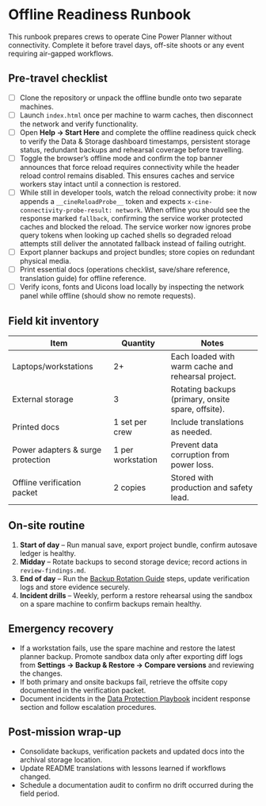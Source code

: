 # Offline Readiness Runbook

This runbook prepares crews to operate Cine Power Planner without connectivity.
Complete it before travel days, off-site shoots or any event requiring
air-gapped workflows.

## Pre-travel checklist

- [ ] Clone the repository or unpack the offline bundle onto two separate
      machines.
- [ ] Launch `index.html` once per machine to warm caches, then disconnect the
      network and verify functionality.
- [ ] Open **Help → Start Here** and complete the offline readiness quick check
      to verify the Data & Storage dashboard timestamps, persistent storage
      status, redundant backups and rehearsal coverage before travelling.
- [ ] Toggle the browser’s offline mode and confirm the top banner announces
      that force reload requires connectivity while the header reload control
      remains disabled. This ensures caches and service workers stay intact
      until a connection is restored.
- [ ] While still in developer tools, watch the reload connectivity probe: it
      now appends a `__cineReloadProbe__` token and expects
      `x-cine-connectivity-probe-result: network`. When offline you should see
      the response marked `fallback`, confirming the service worker protected
      caches and blocked the reload. The service worker now ignores probe query
      tokens when looking up cached shells so degraded reload attempts still
      deliver the annotated fallback instead of failing outright.
- [ ] Export planner backups and project bundles; store copies on redundant
      physical media.
- [ ] Print essential docs (operations checklist, save/share reference,
      translation guide) for offline reference.
- [ ] Verify icons, fonts and Uicons load locally by inspecting the network
      panel while offline (should show no remote requests).

## Field kit inventory

| Item | Quantity | Notes |
| --- | --- | --- |
| Laptops/workstations | 2+ | Each loaded with warm cache and rehearsal project. |
| External storage | 3 | Rotating backups (primary, onsite spare, offsite). |
| Printed docs | 1 set per crew | Include translations as needed. |
| Power adapters & surge protection | 1 per workstation | Prevent data corruption from power loss. |
| Offline verification packet | 2 copies | Stored with production and safety lead. |

## On-site routine

1. **Start of day** – Run manual save, export project bundle, confirm autosave
   ledger is healthy.
2. **Midday** – Rotate backups to second storage device; record actions in
   `review-findings.md`.
3. **End of day** – Run the [Backup Rotation Guide](backup-rotation-guide.md)
   steps, update verification logs and store evidence securely.
4. **Incident drills** – Weekly, perform a restore rehearsal using the sandbox
   on a spare machine to confirm backups remain healthy.

## Emergency recovery

- If a workstation fails, use the spare machine and restore the latest planner
  backup. Promote sandbox data only after exporting diff logs from **Settings →
  Backup & Restore → Compare versions** and reviewing the changes.
- If both primary and onsite backups fail, retrieve the offsite copy documented
  in the verification packet.
- Document incidents in the [Data Protection Playbook](data-protection-playbook.md)
  incident response section and follow escalation procedures.

## Post-mission wrap-up

- Consolidate backups, verification packets and updated docs into the archival
  storage location.
- Update README translations with lessons learned if workflows changed.
- Schedule a documentation audit to confirm no drift occurred during the field
  period.
